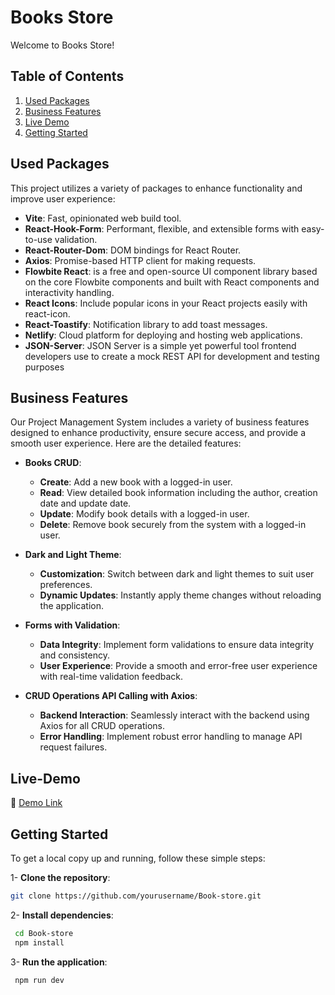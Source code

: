 # Books Store

Welcome to Books Store!

## Table of Contents
1. [Used Packages](#used-packages)
2. [Business Features](#business-features)
3. [Live Demo](#live-demo)
4. [Getting Started](#getting-started)

## Used Packages

This project utilizes a variety of packages to enhance functionality and improve user experience:

- **Vite**: Fast, opinionated web build tool.
- **React-Hook-Form**: Performant, flexible, and extensible forms with easy-to-use validation.
- **React-Router-Dom**: DOM bindings for React Router.
- **Axios**: Promise-based HTTP client for making requests.
- **Flowbite React**: is a free and open-source UI component library based on the core Flowbite components and built with React components and interactivity handling.
- **React Icons**: Include popular icons in your React projects easily with react-icon.
- **React-Toastify**: Notification library to add toast messages.
- **Netlify**: Cloud platform for deploying and hosting web applications.
- **JSON-Server**: JSON Server is a simple yet powerful tool frontend developers use to create a mock REST API for development and testing purposes

## Business Features

Our Project Management System includes a variety of business features designed to enhance productivity, ensure secure access, and provide a smooth user experience. Here are the detailed features:

- **Books CRUD**:
  - **Create**: Add a new book with a logged-in user.
  - **Read**: View detailed book information including the author, creation date and update date.
  - **Update**: Modify book details with a logged-in user.
  - **Delete**: Remove book securely from the system with a logged-in user.

- **Dark and Light Theme**:
  - **Customization**: Switch between dark and light themes to suit user preferences.
  - **Dynamic Updates**: Instantly apply theme changes without reloading the application.

- **Forms with Validation**:
  - **Data Integrity**: Implement form validations to ensure data integrity and consistency.
  - **User Experience**: Provide a smooth and error-free user experience with real-time validation feedback.

- **CRUD Operations API Calling with Axios**:
  - **Backend Interaction**: Seamlessly interact with the backend using Axios for all CRUD operations.
  - **Error Handling**: Implement robust error handling to manage API request failures.

## Live-Demo

📎  [Demo Link](https://books-store-melshimi.netlify.app/)

## Getting Started

To get a local copy up and running, follow these simple steps:

1- **Clone the repository**:
   ```sh
   git clone https://github.com/yourusername/Book-store.git
   ```
2- **Install dependencies**:
  ```sh
   cd Book-store
   npm install
  ```
3- **Run the application**:
   ```sh
    npm run dev
   ```




   
